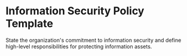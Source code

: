 # Information Security Policy Template

State the organization's commitment to information security and define high-level responsibilities for protecting information assets.
